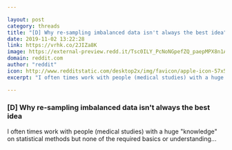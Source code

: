```yaml
---

layout: post
category: threads
title: "[D] Why re-sampling imbalanced data isn't always the best idea"
date: 2019-11-02 13:22:28
link: https://vrhk.co/2JIZa8K
image: https://external-preview.redd.it/Tsc0ILY_PcNoNGpefZQ_paepMPX8n1AszlbaNM_Kbmc.jpg?width=489&height=256.020942408&auto=webp&s=44b568f185924d443a5d1ef28a89821714648de7
domain: reddit.com
author: "reddit"
icon: http://www.redditstatic.com/desktop2x/img/favicon/apple-icon-57x57.png
excerpt: "I often times work with people (medical studies) with a huge \"knowledge\" on statistical methods but none of the required basics or understanding..."

---
```


### [D] Why re-sampling imbalanced data isn't always the best idea

I often times work with people (medical studies) with a huge "knowledge" on statistical methods but none of the required basics or understanding...